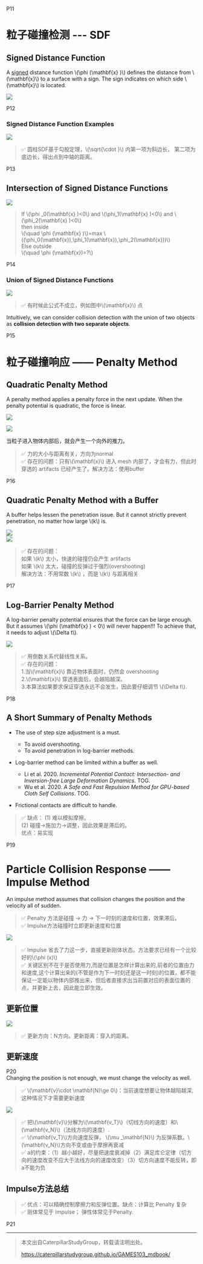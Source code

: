 P11  
# 粒子碰撞检测 --- SDF 

## Signed Distance Function   


A <u>signed</u> distance function \\(\phi (\mathbf{x} )\\) defines the distance from \\(\mathbf{x}\\) to a surface with a sign. The sign indicates on which side \\(\mathbf{x}\\) is located.     


![](./assets/04-6.png)     



P12   
### Signed Distance Function Examples    


![](./assets/04-07.png)     


> &#x2705; 圆柱SDF基于勾股定理，\\(\sqrt{\cdot }\\) 内第一项为斜边长，
第二项为底边长，得出点到中轴的距离。  




P13   
## Intersection of Signed Distance Functions    

![](./assets/04-8.png)     

> If \\(\phi _0(\mathbf{x} )<0\\) and \\(\phi_1(\mathbf{x} )<0\\) and \\(\phi_2(\mathbf{x} )<0\\)      
then inside    
\\(\quad \phi (\mathbf{x} )\\)=max \\(⁡(\phi_0(\mathbf{x}),\phi_1(\mathbf{x}),\phi_2(\mathbf{x}))\\)     
Else outside    
\\(\quad \phi (\mathbf{x})=?\\)   




P14  
### Union of Signed Distance Functions   

![](./assets/04-9.png)     

> &#x2705; 有时候此公式不成立，例如图中\\(\mathbf{x}\\) 点  

Intuitively, we can consider collision detection with the union of two objects as **collision detection with two separate objects**.    

P15   
# 粒子碰撞响应 —— Penalty Method  

## Quadratic Penalty Method    

A penalty method applies a penalty force in the next update. When the penalty potential is quadratic, the force is linear.     

![](./assets/04-11.png)     

![](./assets/04-10.png)     

当粒子进入物体内部后，就会产生一个向外的推力。     
> &#x2705; 力的大小与距离有关，方向为normal  
> &#x2705; 存在的问题：只有\\(\mathbf{x}\\) 进入 mesh 内部了，才会有力，但此时穿透的 artifacts 已经产生了。解决方法：使用buffer  


P16   
## Quadratic Penalty Method with a Buffer   


A buffer helps lessen the penetration issue. But it cannot strictly prevent penetration, no matter how large \\(k\\) is.      

![](./assets/04-12.png)     
![](./assets/04-13.png)     



> &#x2705; 存在的问题：  
> 如果 \\(k\\) 太小，快速的碰撞仍会产生 artifacts   
如果 \\(k\\) 太大，碰撞的反弹过于强烈(overshooting)  
解决方法：不用常数 \\(k\\) ，而是 \\(k\\) 与距离相关  




P17   
## Log-Barrier Penalty Method     


A log-barrier penalty potential ensures that the force can be large enough. But it assumes \\(\phi (\mathbf{x} ) < 0\\) will never happen!!! To achieve that, it needs to adjust \\(\Delta t\\).     

![](./assets/04-15.png)     

> &#x2705; 用倒数关系代替线性关系。  
> &#x2705; 存在的问题：  
> 1.当\\(\mathbf{x}\\) 靠近物体表面时，仍然会 overshooting   
 2.\\(\mathbf{x}\\) 穿透表面后，会越陷越深。  
 3.本算法如果要求保证穿透永远不会发生，因此要仔细调节 \\(\Delta t\\).  



P18  
## A Short Summary of Penalty Methods    

 - The use of step size adjustment is a must.     
    - To avoid overshooting.    
    - To avoid penetration in log-barrier methods.    

 - Log-barrier method can be limited within a buffer as well.    
    - Li et al. 2020. *Incremental Potential Contact: Intersection- and Inversion-free Large Deformation Dynamics*. TOG.    
    - Wu et al. 2020. *A Safe and Fast Repulsion Method for GPU-based Cloth Self Collisions*. TOG.   

 - Frictional contacts are difficult to handle.    
 
> &#x2705; 缺点：
(1) 难以模拟摩擦。   
(2) 碰撞->施加力->调整，因此效果是滞后的。    
优点：易实现  
 
P19   
# Particle Collision Response —— Impulse Method    

An impulse method assumes that collision changes the position and the velocity all of sudden.      

> &#x2705; Penalty 方法是碰撞 → 力 → 下一时刻的速度和位置，效果滞后。   
> &#x2705; Impulse方法碰撞时立即更新速度和位置   

![](./assets/04-16.png)    

> &#x2705; lmpulse 省去了力这一步，直接更新刚体状态。方法要求已经有一个比较好的\\(\phi (x)\\)   
> &#x2705; 关键区别不在于是否使用力,而是位置是怎样计算出来的,前者的位置由力和速度,这个计算出来的(不管是作为下一时刻还是这一时刻)的位置，都不能保证一定能以物体内部推出来，但后者直接求出当前置对应的表面位置的点，并更新上去，因此能立即生效。    

## 更新位置

![](./assets/04-17.png)    

> &#x2705; 更新方向：N方向。更新距离：穿入的距离。

## 更新速度

P20    
Changing the position is not enough, we must change the velocity as well.      

> &#x2705; \\(\mathbf{v}\cdot \mathbf{N}\ge 0\\)：当前速度想要让物体越陷越深, 这种情况下才需要更新速度   

![](./assets/04-18-1.png)    

> &#x2705; 把\\(\mathbf{v}\\)分解为\\(\mathbf{v_T}\\)（切线方向的速度）和\\(\mathbf{v_N}\\)（法线方向的速度）.  
> &#x2705; \\(\mathbf{v_T}\\)方向速度反弹， \\(\mu _\mathbf{N}\\) 为反弹系数。\\(\mathbf{v_N}\\)方向不变或由于摩擦再衰减  
> &#x2705; a的约束：（1）越小越好，尽量把速度衰减掉（2）满足库仑定律（切方向的速度改变不应大于法线方向的速度改变）（3）切方向速度不能反转，即a不能为负   

## Impulse方法总结

> &#x2705; 优点：可以精确控制摩擦力和反弹位置。缺点：计算比 Penalty 复杂   
> &#x2705; 刚体常见于 Impulse； 弹性体常见于Penalty.   

P21   

---------------------------------------
> 本文出自CaterpillarStudyGroup，转载请注明出处。
>
> https://caterpillarstudygroup.github.io/GAMES103_mdbook/
